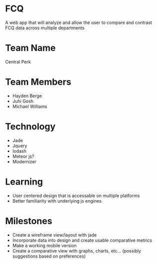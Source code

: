 # FCQ
A web app that will analyze and allow the user to compare and contrast FCQ data across multiple departments

# Team Name
Central Perk

# Team Members
- Hayden Berge
- Juhi Gosh
- Michael Williams

# Technology
- Jade
- Jquery
- lodash
- Meteor js?
- Modernizer

# Learning
- User centered design that is accessable on multiple platforms
- Better familiarity with underlying js engines

# Milestones
- Create a wireframe view/layout with jade
- Incorporate data into design and create usable comparative metrics
- Make a working mobile version
- Create a comparative view with graphs, charts, etc... (possibly suggestions based on preferences)
